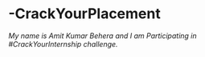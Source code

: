 # -CrackYourPlacement
*My name is Amit Kumar Behera and I am Participating in #CrackYourInternship challenge.*
